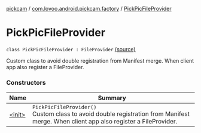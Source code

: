 [pickcam](../../index.md) / [com.lovoo.android.pickcam.factory](../index.md) / [PickPicFileProvider](./index.md)

# PickPicFileProvider

`class PickPicFileProvider : FileProvider` [(source)](https://github.com/lovoo/android-pickpic/blob/master/pickcam/src/main/kotlin/com/lovoo/android/pickcam/factory/PickPicFileProvider.kt#L24)

Custom class to avoid double registration from Manifest merge.
When client app also register a FileProvider.

### Constructors

| Name | Summary |
|---|---|
| [&lt;init&gt;](-init-.md) | `PickPicFileProvider()`<br>Custom class to avoid double registration from Manifest merge. When client app also register a FileProvider. |
